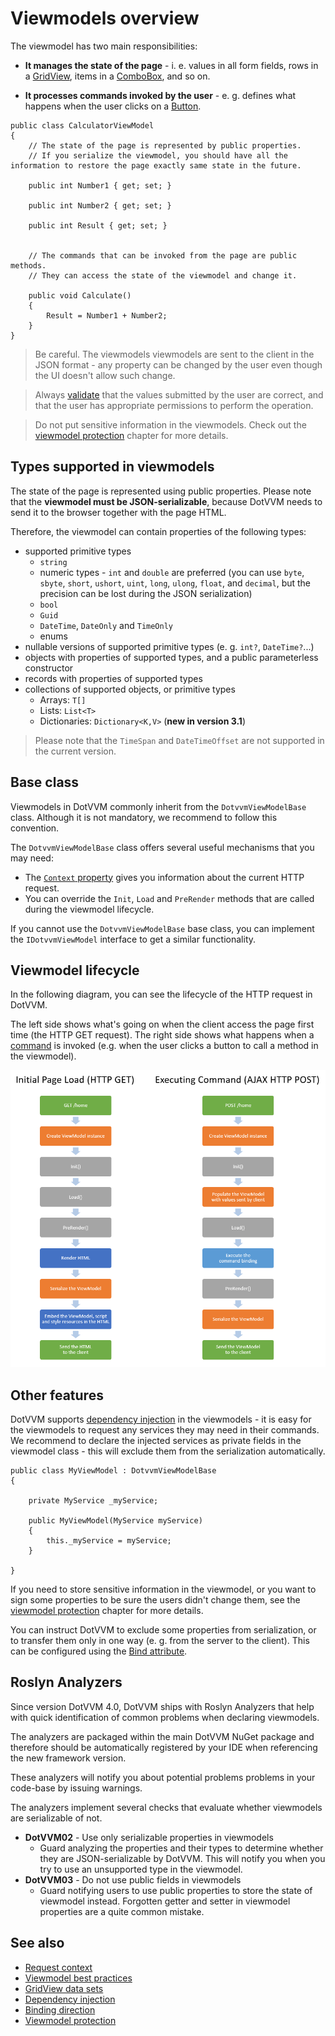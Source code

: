 # Viewmodels overview

The viewmodel has two main responsibilities:

+ **It manages the state of the page** - i. e. values in all form fields, rows in a [GridView](~/controls/builtin/GridView), items in a [ComboBox](~/controls/builtin/ComboBox), and so on.

+ **It processes commands invoked by the user** - e. g. defines what happens when the user clicks on a [Button](~/controls/builtin/Button). 

```CSHARP
public class CalculatorViewModel 
{
    // The state of the page is represented by public properties.
    // If you serialize the viewmodel, you should have all the information to restore the page exactly same state in the future.

    public int Number1 { get; set; }

    public int Number2 { get; set; }

    public int Result { get; set; }


    // The commands that can be invoked from the page are public methods.
    // They can access the state of the viewmodel and change it.

    public void Calculate() 
    {
        Result = Number1 + Number2;
    }
}
```

> Be careful. The viewmodels viewmodels are sent to the client in the JSON format - any property can be changed by the user even though the UI doesn't allow such change. 

> Always [validate](~/pages/concepts/validation/overview) that the values submitted by the user are correct, and that the user has appropriate permissions to perform the operation. 

> Do not put sensitive information in the viewmodels. Check out the [viewmodel protection](viewmodel-protection) chapter for more details.

## Types supported in viewmodels

The state of the page is represented using public properties. Please note that the **viewmodel must be JSON-serializable**, because DotVVM needs to send it to the browser together with the page HTML. 

Therefore, the viewmodel can contain properties of the following types:

* supported primitive types
    * `string`
    * numeric types - `int` and `double` are preferred (you can use `byte`, `sbyte`, `short`, `ushort`, `uint`, `long`, `ulong`, `float`, and `decimal`, but the precision can be lost during the JSON serialization)
    * `bool`
    * `Guid`
    * `DateTime`, `DateOnly` and `TimeOnly`
    * enums
* nullable versions of supported primitive types (e. g. `int?`, `DateTime?`...)
* objects with properties of supported types, and a public parameterless constructor
* records with properties of supported types
* collections of supported objects, or primitive types
    * Arrays: `T[]`
    * Lists: `List<T>`
    * Dictionaries: `Dictionary<K,V>` (**new in version 3.1**)

> Please note that the `TimeSpan` and `DateTimeOffset` are not supported in the current version. 

## Base class

Viewmodels in DotVVM commonly inherit from the `DotvvmViewModelBase` class. Although it is not mandatory, we recommend to follow this convention.

The `DotvvmViewModelBase` class offers several useful mechanisms that you may need:

* The [`Context` property](request-context) gives you information about the current HTTP request.
* You can override the `Init`, `Load` and `PreRender` methods that are called during the viewmodel lifecycle.

If you cannot use the `DotvvmViewModelBase` base class, you can implement the `IDotvvmViewModel` interface to get a similar functionality.

## Viewmodel lifecycle

In the following diagram, you can see the lifecycle of the HTTP request in DotVVM. 

The left side shows what's going on when the client access the page first time (the HTTP GET request). The right side shows what happens when a [command](~/pages/concepts/respond-to-user-actions/commands) is invoked (e.g. when the user clicks a button to call a method in the viewmodel).

![Viewmodel lifecycle](viewmodels-img1.png)

## Other features

DotVVM supports [dependency injection](~/pages/concepts/configuration/dependency-injection/overview) in the viewmodels - it is easy for the viewmodels to request any services they may need in their commands. We recommend to declare the injected services as private fields in the viewmodel class - this will exclude them from the serialization automatically.

```CSHARP
public class MyViewModel : DotvvmViewModelBase 
{

    private MyService _myService;

    public MyViewModel(MyService myService)
    {
        this._myService = myService;
    }

}
```

If you need to store sensitive information in the viewmodel, or you want to sign some properties to be sure the users didn't change them, see the [viewmodel protection](viewmodel-protection) chapter for more details.

You can instruct DotVVM to exclude some properties from serialization, or to transfer them only in one way (e. g. from the server to the client). This can be configured using the [Bind attribute](binding-direction).

## Roslyn Analyzers

Since version DotVVM 4.0, DotVVM ships with Roslyn Analyzers that help with quick identification of common problems when declaring viewmodels. 

The analyzers are packaged within the main DotVVM NuGet package and therefore should be automatically registered by your IDE when referencing the new framework version. 

These analyzers will notify you about potential problems problems in your code-base by issuing warnings.

The analyzers implement several checks that evaluate whether viewmodels are serializable of not.
* **DotVVM02** - Use only serializable properties in viewmodels
   * Guard analyzing the properties and their types to determine whether they are JSON-serializable by DotVVM. This will notify you when you try to use an unsupported type in the viewmodel.
* **DotVVM03** - Do not use public fields in viewmodels
   * Guard notifying users to use public properties to store the state of viewmodel instead. Forgotten getter and setter in viewmodel properties are a quite common mistake. 

## See also

* [Request context](request-context)
* [Viewmodel best practices](work-with-data/best-practices)
* [GridView data sets](work-with-data/gridview-data-sets)
* [Dependency injection](~/pages/concepts/configuration/dependency-injection/overview)
* [Binding direction](binding-direction)
* [Viewmodel protection](viewmodel-protection)
